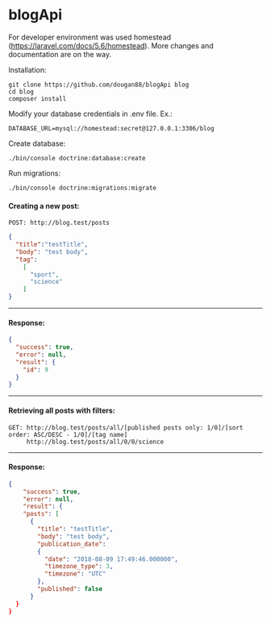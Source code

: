 # blogApi

For developer environment was used homestead (https://laravel.com/docs/5.6/homestead).
More changes and documentation are on the way.

Installation:


```
git clone https://github.com/dougan88/blogApi blog
cd blog
composer install
```



Modify your database credentials in .env file. Ex.:
```
DATABASE_URL=mysql://homestead:secret@127.0.0.1:3306/blog
```

Create database:
```
./bin/console doctrine:database:create
```
Run migrations:
```
./bin/console doctrine:migrations:migrate
```

#### Creating a new post:
```
POST: http://blog.test/posts
```

```json
{
  "title":"testTitle", 
  "body": "test body", 
  "tag":
    [
      "sport", 
      "science"
    ]
}
```
---------------

#### Response:

```json
{
  "success": true,
  "error": null,
  "result": {
    "id": 9
  }
}
```
---------------
#### Retrieving all posts with filters:
```
GET: http://blog.test/posts/all/[published posts only: 1/0]/[sort order: ASC/DESC - 1/0]/[tag name]
     http://blog.test/posts/all/0/0/science
```
---------------

#### Response:

```json
{
    "success": true,
    "error": null,
    "result": {
    "posts": [
      {
        "title": "testTitle",
        "body": "test body",
        "publication_date": 
        {
          "date": "2018-08-09 17:49:46.000000",
          "timezone_type": 3,
          "timezone": "UTC"
        },
        "published": false
      }
  }
}
```
